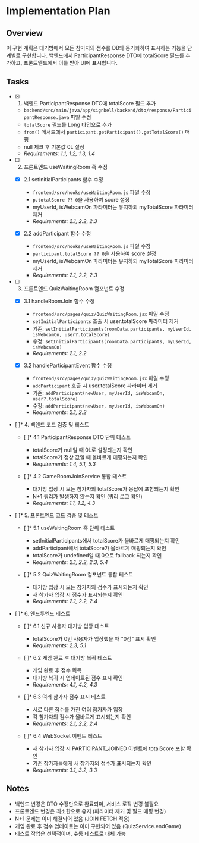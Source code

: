 # Implementation Plan

## Overview

이 구현 계획은 대기방에서 모든 참가자의 점수를 DB와 동기화하여 표시하는 기능을 단계별로 구현합니다. 백엔드에서 ParticipantResponse DTO에 totalScore 필드를 추가하고, 프론트엔드에서 이를 받아 UI에 표시합니다.

## Tasks

- [x] 1. 백엔드 ParticipantResponse DTO에 totalScore 필드 추가

  - `backend/src/main/java/app/signbell/backend/dto/response/ParticipantResponse.java` 파일 수정
  - `totalScore` 필드를 Long 타입으로 추가
  - `from()` 메서드에서 `participant.getParticipant().getTotalScore()` 매핑
  - null 체크 후 기본값 0L 설정
  - _Requirements: 1.1, 1.2, 1.3, 1.4_

- [ ] 2. 프론트엔드 useWaitingRoom 훅 수정

  - [x] 2.1 setInitialParticipants 함수 수정

    - `frontend/src/hooks/useWaitingRoom.js` 파일 수정
    - `p.totalScore ?? 0`을 사용하여 score 설정
    - myUserId, isWebcamOn 파라미터는 유지하되 myTotalScore 파라미터 제거
    - _Requirements: 2.1, 2.2, 2.3_

  - [x] 2.2 addParticipant 함수 수정

    - `frontend/src/hooks/useWaitingRoom.js` 파일 수정
    - `participant.totalScore ?? 0`을 사용하여 score 설정
    - myUserId, isWebcamOn 파라미터는 유지하되 myTotalScore 파라미터 제거
    - _Requirements: 2.1, 2.2, 2.3_

- [ ] 3. 프론트엔드 QuizWaitingRoom 컴포넌트 수정

  - [x] 3.1 handleRoomJoin 함수 수정


    - `frontend/src/pages/quiz/QuizWaitingRoom.jsx` 파일 수정
    - `setInitialParticipants` 호출 시 user.totalScore 파라미터 제거
    - 기존: `setInitialParticipants(roomData.participants, myUserId, isWebcamOn, user?.totalScore)`
    - 수정: `setInitialParticipants(roomData.participants, myUserId, isWebcamOn)`
    - _Requirements: 2.1, 2.2_

  - [x] 3.2 handleParticipantEvent 함수 수정





    - `frontend/src/pages/quiz/QuizWaitingRoom.jsx` 파일 수정
    - `addParticipant` 호출 시 user.totalScore 파라미터 제거
    - 기존: `addParticipant(newUser, myUserId, isWebcamOn, user?.totalScore)`
    - 수정: `addParticipant(newUser, myUserId, isWebcamOn)`
    - _Requirements: 2.1, 2.2_

- [ ]\* 4. 백엔드 코드 검증 및 테스트

  - [ ]\* 4.1 ParticipantResponse DTO 단위 테스트

    - totalScore가 null일 때 0L로 설정되는지 확인
    - totalScore가 정상 값일 때 올바르게 매핑되는지 확인
    - _Requirements: 1.4, 5.1, 5.3_

  - [ ]\* 4.2 GameRoomJoinService 통합 테스트
    - 대기방 입장 시 모든 참가자의 totalScore가 응답에 포함되는지 확인
    - N+1 쿼리가 발생하지 않는지 확인 (쿼리 로그 확인)
    - _Requirements: 1.1, 1.2, 4.3_

- [ ]\* 5. 프론트엔드 코드 검증 및 테스트

  - [ ]\* 5.1 useWaitingRoom 훅 단위 테스트

    - setInitialParticipants에서 totalScore가 올바르게 매핑되는지 확인
    - addParticipant에서 totalScore가 올바르게 매핑되는지 확인
    - totalScore가 undefined일 때 0으로 fallback 되는지 확인
    - _Requirements: 2.1, 2.2, 2.3, 5.4_

  - [ ]\* 5.2 QuizWaitingRoom 컴포넌트 통합 테스트
    - 대기방 입장 시 모든 참가자의 점수가 표시되는지 확인
    - 새 참가자 입장 시 점수가 표시되는지 확인
    - _Requirements: 2.1, 2.2, 2.4_

- [ ]\* 6. 엔드투엔드 테스트

  - [ ]\* 6.1 신규 사용자 대기방 입장 테스트

    - totalScore가 0인 사용자가 입장했을 때 "0점" 표시 확인
    - _Requirements: 2.3, 5.1_

  - [ ]\* 6.2 게임 완료 후 대기방 복귀 테스트

    - 게임 완료 후 점수 획득
    - 대기방 복귀 시 업데이트된 점수 표시 확인
    - _Requirements: 4.1, 4.2, 4.3_

  - [ ]\* 6.3 여러 참가자 점수 표시 테스트

    - 서로 다른 점수를 가진 여러 참가자가 입장
    - 각 참가자의 점수가 올바르게 표시되는지 확인
    - _Requirements: 2.1, 2.2, 2.4_

  - [ ]\* 6.4 WebSocket 이벤트 테스트
    - 새 참가자 입장 시 PARTICIPANT_JOINED 이벤트에 totalScore 포함 확인
    - 기존 참가자들에게 새 참가자의 점수가 표시되는지 확인
    - _Requirements: 3.1, 3.2, 3.3_

## Notes

- 백엔드 변경은 DTO 수정만으로 완료되며, 서비스 로직 변경 불필요
- 프론트엔드 변경은 최소한으로 유지 (파라미터 제거 및 필드 매핑 변경)
- N+1 문제는 이미 해결되어 있음 (JOIN FETCH 적용)
- 게임 완료 후 점수 업데이트는 이미 구현되어 있음 (QuizService.endGame)
- 테스트 작업은 선택적이며, 수동 테스트로 대체 가능
